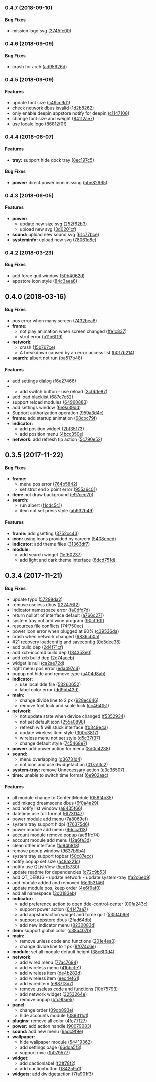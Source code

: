 <a name="0.4.7"></a>
### 0.4.7 (2018-09-10)


#### Bug Fixes

*   mission logo svg ([3745fc00](https://github.com/kirigayakazushin/deepin-topbar/commit/3745fc00c5e8b5a4d708c99e2ea6eb7570c3c101))



<a name="0.4.6"></a>
### 0.4.6 (2018-09-09)


#### Bug Fixes

*   crash for arch ([ad95626d](https://github.com/kirigayakazushin/deepin-topbar/commit/ad95626de6c41b485c00f19db6dfb6b2872669c5))



<a name="0.4.5"></a>
### 0.4.5 (2018-09-09)


#### Features

*   update font size ([c49cc9d1](https://github.com/kirigayakazushin/deepin-topbar/commit/c49cc9d10f95fce645ba4b71bb4ed9ca649c9350))
*   check network dbus isvalid ([1d2b8262](https://github.com/kirigayakazushin/deepin-topbar/commit/1d2b8262ecc12a4dc2520aa3c364fc5e27394504))
*   only enable deepin appstore notify for deepin ([c1147108](https://github.com/kirigayakazushin/deepin-topbar/commit/c114710870f9deaa03f9b6172a0594aeb042843a))
*   change font size and weight ([84112ae7](https://github.com/kirigayakazushin/deepin-topbar/commit/84112ae703ad1fafd47a021a8b6a4350ccd863ce))
*   use locale logo ([86812f0f](https://github.com/kirigayakazushin/deepin-topbar/commit/86812f0f1e8acb76a9f837b4834fa302bb9cb3c7))



<a name="0.4.4"></a>
### 0.4.4 (2018-06-07)


#### Features

* **tray:**  support hide dock tray ([8ec197c5](https://github.com/kirigayakazushin/deepin-topbar/commit/8ec197c5beb25f39a3784a77c6f7889a3fc91e8e))

#### Bug Fixes

* **power:**  direct power icon missing ([bbe82965](https://github.com/kirigayakazushin/deepin-topbar/commit/bbe82965820bb0d41e9089cd3d37043b2f0494bc))



<a name="0.4.3"></a>
### 0.4.3 (2018-06-05)


#### Features

* **power:**
  *  update new size svg ([252f62b3](https://github.com/kirigayakazushin/deepin-topbar/commit/252f62b340f8854c5f724cbad5939a61fc1788e4))
  *  upload new svg ([3d0201cf](https://github.com/kirigayakazushin/deepin-topbar/commit/3d0201cf7a2a00a9baa32ea0f1eeaee2d60c6c1d))
* **sound:**  upload new sound svg ([61c77bce](https://github.com/kirigayakazushin/deepin-topbar/commit/61c77bcebdf10848b7f9e05344753ce0701b48f0))
* **systeminfo:**  upload new svg ([78061d8e](https://github.com/kirigayakazushin/deepin-topbar/commit/78061d8e04306c54e064ca83b1f595e7d5345bfc))



<a name="0.4.2"></a>
### 0.4.2 (2018-03-23)


#### Bug Fixes

*   add force quit window ([50b4062d](https://github.com/kirigayakazushin/deepin-topbar/commit/50b4062d174f1c68b493eb07b138619220ea59ba))
*   appstore icon style ([84c3aea8](https://github.com/kirigayakazushin/deepin-topbar/commit/84c3aea82af5cc35e11f16c478ab92d65d1daf74))



<a name=""></a>
##  0.4.0 (2018-03-16)


#### Bug Fixes

*   pos error when many screen ([7432bea8](https://github.com/kirigayakazushin/deepin-topbar/commit/7432bea8d4202091c077fe8e9d9fd40bbc5645f7))
* **frame:**
  *  not play animation when screen changed ([ffe1c837](https://github.com/kirigayakazushin/deepin-topbar/commit/ffe1c83724a4d2e87f860f641e0f43c0253ae534))
  *  strut error ([b11b6f19](https://github.com/kirigayakazushin/deepin-topbar/commit/b11b6f1954c5dc0a4f78faf760caa603f3c762cb))
* **network:**
  *  crash ([15b767ce](https://github.com/kirigayakazushin/deepin-topbar/commit/15b767ce8a8427175cc9279a38dd0850d35d240d))
  *  A breakdown caused by an error access list ([b017b214](https://github.com/kirigayakazushin/deepin-topbar/commit/b017b2143c97250b8c87a726dec7d198fc1132ff))
* **search:**  albert not run ([ba517b48](https://github.com/kirigayakazushin/deepin-topbar/commit/ba517b4888218ada1dec6981edf6e545dbbbeaa9))

#### Features

*   add settings dialog ([f6e27466](https://github.com/kirigayakazushin/deepin-topbar/commit/f6e274668aa38fa4c2ceb8847d20fcbdd162332c))
*   - add switch button - use reload ([3c0b1e87](https://github.com/kirigayakazushin/deepin-topbar/commit/3c0b1e87cb260fb6169ef1a310495eb75abe04c2))
*   add load blacklist ([687c7e52](https://github.com/kirigayakazushin/deepin-topbar/commit/687c7e5221a5d2cfa7e08ebb3bdded55de5debcb))
*   support reload modules ([64960883](https://github.com/kirigayakazushin/deepin-topbar/commit/649608836d2e8bb7a2d6f1089dcd11e75e1e8d84))
*   add settings window ([6e9a39dd](https://github.com/kirigayakazushin/deepin-topbar/commit/6e9a39dd53f40b795b8e167142f934274b872a90))
*   Support authorization operation ([959a3d4c](https://github.com/kirigayakazushin/deepin-topbar/commit/959a3d4c02d8ec98823f2e5aa5881239835abcf5))
* **frame:**  add startup animation ([68cbc79f](https://github.com/kirigayakazushin/deepin-topbar/commit/68cbc79f9167032b2231075e44e5969998932b72))
* **indicator:**
  *  add position widget ([2bf35173](https://github.com/kirigayakazushin/deepin-topbar/commit/2bf35173bd527337aefafac797249b50bee1d545))
  *  add position menu ([4bcc350e](https://github.com/kirigayakazushin/deepin-topbar/commit/4bcc350ec06eb018e239f41ab74e3daac3b2eb54))
* **network:**  add refresh tip action ([5c790e52](https://github.com/kirigayakazushin/deepin-topbar/commit/5c790e52403ad4781e136fa5ba0feb08c9d6c4e9))



<a name=""></a>
##  0.3.5 (2017-11-22)


#### Bug Fixes

* **frame:**
  *  menu pos error ([764b5842](https://github.com/kirigayakazushin/deepin-topbar/commit/764b58426b9f6537251a44346f924ff012f26e08))
  *  set strut end x point error ([955a6c01](https://github.com/kirigayakazushin/deepin-topbar/commit/955a6c01702245beebc8ad2ea223b90075c74987))
* **item:**  not draw background ([e97ced70](https://github.com/kirigayakazushin/deepin-topbar/commit/e97ced7001339687a35dd6cebf298c1872837f4f))
* **search:**
  *  run albert ([f1cdc5c1](https://github.com/kirigayakazushin/deepin-topbar/commit/f1cdc5c1ea24e59ae0ba848de58f1b66af44f5b5))
  *  item not set press style ([ab932b49](https://github.com/kirigayakazushin/deepin-topbar/commit/ab932b490bfaba1debc170b9fa78290e6a268a4e))

#### Features

* **frame:**  add gsetting ([3752cc43](https://github.com/kirigayakazushin/deepin-topbar/commit/3752cc43b1f8537423cc09494e1f8ba45a911e42))
* **icon:**  using icons provided by carecm ([5408ebed](https://github.com/kirigayakazushin/deepin-topbar/commit/5408ebed86c4634f2cf619ee52889ef660e20c24))
* **indicator:**  add theme files ([31363df7](https://github.com/kirigayakazushin/deepin-topbar/commit/31363df779f69ea2b8837a3d1472b6c6ecea1a23))
* **module:**
  *  add search widget ([1ef60237](https://github.com/kirigayakazushin/deepin-topbar/commit/1ef60237e38f796ca9186739dd6530c021e63d84))
  *  add light and dark theme interface ([6dcd751d](https://github.com/kirigayakazushin/deepin-topbar/commit/6dcd751d8b27783af533ad22d1008d33093fabc5))



<a name=""></a>
##  0.3.4 (2017-11-21)


#### Bug Fixes

*   update typo ([57298da2](https://github.com/kirigayakazushin/deepin-topbar/commit/57298da2ce50cdaac2317a71dc14c14ae7494a56))
*   remove useless dbus ([f22476f2](https://github.com/kirigayakazushin/deepin-topbar/commit/f22476f26a988e5da3da978985e0c865f11e18b8))
*   indicator namespace error ([fa0dfd7d](https://github.com/kirigayakazushin/deepin-topbar/commit/fa0dfd7d01188573499f8cb75cdff31927532661))
*   return nullptr of interface default ([a766c271](https://github.com/kirigayakazushin/deepin-topbar/commit/a766c271572f9d44cd9cc2d97764f3e685b7269c))
*   system tray not add wine program ([90cff6ff](https://github.com/kirigayakazushin/deepin-topbar/commit/90cff6ff880d7feb29102520c3641e3a3f05e915))
*   resources file conflicts ([74f750ec](https://github.com/kirigayakazushin/deepin-topbar/commit/74f750ec438bd08b90702e1691a85dff34132578))
*   power icon error when plugged at 90% ([c39536da](https://github.com/kirigayakazushin/deepin-topbar/commit/c39536da9c76118237a8d51d0821a3d410fc2ab7))
*   crash when network changed ([6836cb0a](https://github.com/kirigayakazushin/deepin-topbar/commit/6836cb0a0cdba546820d46a36e88e78575ca5166))
*   #21 recovery loadconfig and saveconfig ([0e5dee38](https://github.com/kirigayakazushin/deepin-topbar/commit/0e5dee38a4c49cd1310811a04bef37c89392639a))
*   add build dep ([2d4f71cf](https://github.com/kirigayakazushin/deepin-topbar/commit/2d4f71cf1c1f80af1a87e418f90d3fe11e5baac5))
*   add xcb-icccm4 build dep ([184353e0](https://github.com/kirigayakazushin/deepin-topbar/commit/184353e0b8f8f13b82ca84b9836535970b0ed982))
*   add xcb build dep ([2c74aeeb](https://github.com/kirigayakazushin/deepin-topbar/commit/2c74aeeb26494a66c09d45184509af58dde00f6f))
*   widget is null ([ca2ae72d](https://github.com/kirigayakazushin/deepin-topbar/commit/ca2ae72d54dd01036e28dfd0030e6b60a4dbe041))
*   right menu pos error ([eda497c4](https://github.com/kirigayakazushin/deepin-topbar/commit/eda497c4673c41573b25eefe51f3759d5f852703))
*   popup not hide and remove type ([a404d8ab](https://github.com/kirigayakazushin/deepin-topbar/commit/a404d8ab5696079bfa54549ea1ba98a107af32f2))
* **indicator:**
  *  use local dde file ([53260652](https://github.com/kirigayakazushin/deepin-topbar/commit/53260652f0c0a356c4c065e3eaa74f8a2726cc26))
  *  label color error ([dd9bb43d](https://github.com/kirigayakazushin/deepin-topbar/commit/dd9bb43ddcd7374081443aff65357c2fe569bf3e))
* **main:**
  *  change divide line to 2 px ([928ec646](https://github.com/kirigayakazushin/deepin-topbar/commit/928ec646ac1c3ce45de436f9bdbe7a568311dad7))
  *  remove font lock and scale lock ([cc464f51](https://github.com/kirigayakazushin/deepin-topbar/commit/cc464f51093a90cf9a978dac5ac6e2ad5d7e5b6c))
* **network:**
  *  not update state when device changed ([f5352934](https://github.com/kirigayakazushin/deepin-topbar/commit/f535293446c1f2d75491339501006a25e6231008))
  *  not set default icon ([255a0898](https://github.com/kirigayakazushin/deepin-topbar/commit/255a0898968552ba2cefca316e2af2365a529aa4))
  *  refresh wifi will stuck interface ([fb349e4a](https://github.com/kirigayakazushin/deepin-topbar/commit/fb349e4a1f020097dc8df47cfba1d56e7b9ef1db))
  *  update wireless item style ([300c3817](https://github.com/kirigayakazushin/deepin-topbar/commit/300c3817496c8d9faa4c7371d3604ebebcd22a3d))
  *  wireless menu not set style ([d5c37f37](https://github.com/kirigayakazushin/deepin-topbar/commit/d5c37f37dc4851ab6d4d576c7cabd1be4bd2431f))
  *  change default style ([745468e7](https://github.com/kirigayakazushin/deepin-topbar/commit/745468e79a3c8d0e0ae9eb3cd5f3635ca883ceda))
* **power:**  add power action for menu ([8d0c4238](https://github.com/kirigayakazushin/deepin-topbar/commit/8d0c4238101b1f815a9edec839aa33baa639397e))
* **sound:**
  *  menu overlapping ([d36731d4](https://github.com/kirigayakazushin/deepin-topbar/commit/d36731d42850691e0e4eb6f85efa5f9c09db2932))
  *  not icon and use dwidgetaction ([017a13c2](https://github.com/kirigayakazushin/deepin-topbar/commit/017a13c2d4c1096732c662b76ac4cc51929a34b6))
* **system-tray:**  remove Unnecessary action ([e3c36507](https://github.com/kirigayakazushin/deepin-topbar/commit/e3c365073fe7fb00d5786f1b3a240cffe8629427))
* **time:**  unable to switch time format ([6e902aac](https://github.com/kirigayakazushin/deepin-topbar/commit/6e902aacae290dc362d83f58cc4b53e7d36e18a2))

#### Features

*   all module change to ContentModule ([056f4b35](https://github.com/kirigayakazushin/deepin-topbar/commit/056f4b35664a8a744c3551ffaed52547119c9fa9))
*   add mkacg dreamscene dbus ([6f0a4a29](https://github.com/kirigayakazushin/deepin-topbar/commit/6f0a4a2967dfe1093c619c4efd596420c1c2eee5))
*   add notify list window ([a8435f66](https://github.com/kirigayakazushin/deepin-topbar/commit/a8435f66a5518f0e153d8361fa931067789574a4))
*   datetime use full format ([6f73f147](https://github.com/kirigayakazushin/deepin-topbar/commit/6f73f147f92af3a2bb25cd3a9221904c1d556569))
*   power module add menu ([7a8069ef](https://github.com/kirigayakazushin/deepin-topbar/commit/7a8069ef24002811b08e4419709d9d9e24565c0a))
*   system tray support hidpi ([f76375d6](https://github.com/kirigayakazushin/deepin-topbar/commit/f76375d6436ff4d001c27f67756e91513a08d0e5))
*   power module add menu ([96cca113](https://github.com/kirigayakazushin/deepin-topbar/commit/96cca113c0650960ec9763785da27f0670b399f4))
*   account module remove popup ([ae81fc74](https://github.com/kirigayakazushin/deepin-topbar/commit/ae81fc74ae6392a62c9b3ad1c6e13f064a606796))
*   account module add menu ([12a6fa3d](https://github.com/kirigayakazushin/deepin-topbar/commit/12a6fa3d3d438a9590f7272218016490e2f81433))
*   clean other interface ([1d94b8f8](https://github.com/kirigayakazushin/deepin-topbar/commit/1d94b8f86a0f72c4073c5ddf95162d35738c94d8))
*   remove popup window ([9637b5b4](https://github.com/kirigayakazushin/deepin-topbar/commit/9637b5b424fac534f4fbf9bfab588678a910b1ad))
*   system tray support topbar ([50c87ecc](https://github.com/kirigayakazushin/deepin-topbar/commit/50c87ecc9e6562dd3995227f1ae6582e045926a1))
*   notify popup set size ([a48a221c](https://github.com/kirigayakazushin/deepin-topbar/commit/a48a221c0f07035f71913480972865e963761780))
*   notify use QListView ([5cd15730](https://github.com/kirigayakazushin/deepin-topbar/commit/5cd15730742bc9b7d99f5367d07761fb1da7b7af))
*   update readme for dependencies ([c72c9b53](https://github.com/kirigayakazushin/deepin-topbar/commit/c72c9b53eef0f9cd05937a4597f8004f51d0374a))
*   add QT_DEBUG - update network - update system-tray ([fa2c6e09](https://github.com/kirigayakazushin/deepin-topbar/commit/fa2c6e095d22d903b8f260760ccd2dfc089a8ead))
*   add module added and removed ([6e353146](https://github.com/kirigayakazushin/deepin-topbar/commit/6e35314659bcde7cb7c8b0784cc43d4829424e39))
*   update module pos, keep order ([4e6f9af0](https://github.com/kirigayakazushin/deepin-topbar/commit/4e6f9af05c5d60b2d656e4329f5a44ca3ac6a38e))
*   add all namespace ([3d0183eb](https://github.com/kirigayakazushin/deepin-topbar/commit/3d0183eb4f44c42f4a4b781f62f46e68f32996be))
* **indicator:**
  *  add preference action to open dde-control-center ([00fa243c](https://github.com/kirigayakazushin/deepin-topbar/commit/00fa243c949d073ad42aae141d06118c73890757))
  *  support power action ([64147aa7](https://github.com/kirigayakazushin/deepin-topbar/commit/64147aa7b8e84d2a00ebf005a1024af22469bd4d))
  *  add appstoreaction widget and force quit ([535f4b9e](https://github.com/kirigayakazushin/deepin-topbar/commit/535f4b9e70c4b04ad2050ea90cc18c857f8d4ff2))
  *  support appstore dbus ([2fad64db](https://github.com/kirigayakazushin/deepin-topbar/commit/2fad64db292fc4f8d7764097a970b843adfcbda0))
  *  add new indicator menu ([8230083d](https://github.com/kirigayakazushin/deepin-topbar/commit/8230083de4ea9baa98b2f4d5082434cdf2f495fa))
* **item:**  support global color ([c38a407b](https://github.com/kirigayakazushin/deepin-topbar/commit/c38a407b36901f80b1351af42c956e4523a5cbf7))
* **main:**
  *  remove unless code and functions ([201e4ea0](https://github.com/kirigayakazushin/deepin-topbar/commit/201e4ea009593ef96b15f77185b2255e32a54993))
  *  change divide line to 1 px ([8f074c6e](https://github.com/kirigayakazushin/deepin-topbar/commit/8f074c6e4792c01d0a647c769486d0d45c752ac4))
* **module:**  set all module default height ([38c6f0d4](https://github.com/kirigayakazushin/deepin-topbar/commit/38c6f0d4fd39f3eae06b055a51af9359805b70ea))
* **network:**
  *  add wired menu ([77ac7694](https://github.com/kirigayakazushin/deepin-topbar/commit/77ac7694c743953f5507cd2d9ab47fff72eec30f))
  *  add wireless menu ([41bbcfe1](https://github.com/kirigayakazushin/deepin-topbar/commit/41bbcfe14d278ac1ae9f352d510a540f255173b3))
  *  add wireless item ([de4b282d](https://github.com/kirigayakazushin/deepin-topbar/commit/de4b282d07370c499c105d07678ef8f134999ca6))
  *  add wireless item ([eec4ef61](https://github.com/kirigayakazushin/deepin-topbar/commit/eec4ef6165ec7c58aa63fad57f1b52920ce20e48))
  *  add wireditem ([e887f3d7](https://github.com/kirigayakazushin/deepin-topbar/commit/e887f3d797149da23df31b3e3dc6c103bd956412))
  *  remove useless code and functions ([10b75793](https://github.com/kirigayakazushin/deepin-topbar/commit/10b75793e6bca07d850ab97a1047a0f901d6e165))
  *  add network widget ([3253264e](https://github.com/kirigayakazushin/deepin-topbar/commit/3253264e7011f4a909376947891a32a71b8c2435))
  *  remove popup ([bfc90ae5](https://github.com/kirigayakazushin/deepin-topbar/commit/bfc90ae5c913e89bc7fc9331fcbb716bf45b3423))
* **panel:**
  *  change order ([09db893e](https://github.com/kirigayakazushin/deepin-topbar/commit/09db893ebb3a29c4e8f86eb9ba24a1faab482650))
  *  hide accounts module ([089311c1](https://github.com/kirigayakazushin/deepin-topbar/commit/089311c1f3599df923af72f3c457bc8ce91dd433))
* **plugins:**  remove all color ([4fe77f27](https://github.com/kirigayakazushin/deepin-topbar/commit/4fe77f27706e10ac6e58ca2063ad15496ffd6cf6))
* **power:**  add action handle ([90079083](https://github.com/kirigayakazushin/deepin-topbar/commit/90079083d8063515597bdd9759fd9efb2f8b6611))
* **sound:**  add new menu ([9adc9f9e](https://github.com/kirigayakazushin/deepin-topbar/commit/9adc9f9e369349094d45e33965a3cce2f50d37fe))
* **wallpaper:**
  *  hide wallpaper module ([54419362](https://github.com/kirigayakazushin/deepin-topbar/commit/544193628a767621679f66a84d21ce1ddade553f))
  *  add settings page ([66dda5f3](https://github.com/kirigayakazushin/deepin-topbar/commit/66dda5f3535fc990bc2d6189b8b27a728fe921e6))
  *  support mvc ([fb079577](https://github.com/kirigayakazushin/deepin-topbar/commit/fb079577c87565f634142548588aae253ba16ea8))
* **widget:**
  *  add dactionlabel ([f21f78f2](https://github.com/kirigayakazushin/deepin-topbar/commit/f21f78f21da048e7f0eb5b44872fad38ebc8101e))
  *  add dactionbutton ([184259a1](https://github.com/kirigayakazushin/deepin-topbar/commit/184259a1d7e1cbc4ee626008a2dd711ba747c3b2))
* **widgets:**  add dwidgetaction ([7fa901f3](https://github.com/kirigayakazushin/deepin-topbar/commit/7fa901f37a9e293e23495301bc6bd4378227a412))



